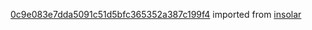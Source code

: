[0c9e083e7dda5091c51d5bfc365352a387c199f4](https://github.com/insolar/insolar/commit/0c9e083e7dda5091c51d5bfc365352a387c199f4) imported from [insolar](https://github.com/insolar/insolar)
